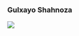 ###  Gulxayo Shahnoza
<img src="https://images.unsplash.com/photo-1664574654700-75f1c1fad74e?ixlib=rb-4.0.3&ixid=MnwxMjA3fDF8MHxlZGl0b3JpYWwtZmVlZHw5Nnx8fGVufDB8fHx8&auto=format&fit=crop&w=500&q=60">
